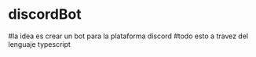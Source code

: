 # discordBot

#la idea es crear un bot para la plataforma discord
#todo esto a travez del lenguaje typescript
